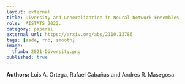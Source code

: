 ```yaml
---
layout: external
title: Diversity and Generalization in Neural Network Ensembles
role:  AISTATS 2022.
category: papersi
external_url: https://arxiv.org/abs/2110.13786
tags: [sade, rnb, smooth]
image:
  thumb: 2021-Diversity.png
published: true
---
```


**Authors:** Luis A. Ortega, Rafael Cabañas and Andres R. Masegosa.

<!--

<a href="https://arxiv.org/abs/2106.13624"><i class="fa fa-file-pdf-o" aria-hidden="true"> PDF</i></a> 
<a href="https://github.com/StephanLorenzen/MajorityVoteBounds"><i class="fa fa-github" aria-hidden="true" > Github</i></a> 
<a href="/papers/2021-NeurIPS-ImprovedMV-Slides.pdf"><i class="fa fa-line-chart" aria-hidden="true" > Slides</i></a>
<a href="/papers/2021-NeurIPS-ImprovedMV-Poster.pdf"><i class="fa fa-line-chart" aria-hidden="true" > Poster</i></a>

-->
